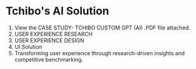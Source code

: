 # Tchibo's AI Solution 


 1. View the CASE STUDY- TCHIBO CUSTOM GPT (AI) .PDF file attached.
 2. USER EXPERIENCE RESEARCH
 3. USER EXPERIENCE DESIGN
 4. UI Solution
 5. Transforming user experience through research-driven insights and competitive benchmarking.
